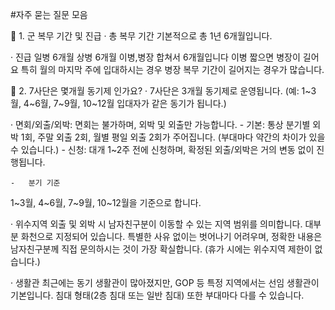 #자주 묻는 질문 모음

📢 1.	군 복무 기간 및 진급
·	  총 복무 기간
기본적으로 총 1년 6개월입니다.

·	  진급 
일병 6개월 상병 6개월 이병,병장 합쳐서 6개월입니다
이병 짧으면 병장이 길어요
 특히 월의 마지막 주에 입대하시는 경우 병장 복무 기간이 길어지는 경우가 많습니다. 

📢 2.	7사단은 몇개월 동기제 인가요? 
·	  7사단은 3개월 동기제로 운영됩니다. (예: 1~3월, 4~6월, 7~9월, 10~12월 입대자가 같은 동기가 됩니다.)

·	  면회/외출/외박: 면회는 불가하며, 외박 및 외출만 가능합니다.
    -   기본: 통상 분기별 외박 1회, 주말 외출 2회, 월별 평일 외출 2회가 주어집니다. (부대마다 약간의 차이가 있을 수 있습니다.)
    -   신청: 대개 1~2주 전에 신청하며, 확정된 외출/외박은 거의 변동 없이 진행됩니다.

    -   분기 기준
1~3월, 4~6월, 7~9월, 10~12월을 기준으로 합니다.

·	  위수지역
외출 및 외박 시 남자친구분이 이동할 수 있는 지역 범위를 의미합니다. 대부분 화천으로 지정되어 있습니다. 특별한 사유 없이는 벗어나기 어려우며, 정확한 내용은 남자친구분께 직접 문의하시는 것이 가장 확실합니다. (휴가 시에는 위수지역 제한이 없습니다.)

·	  생활관
최근에는 동기 생활관이 많아졌지만, GOP 등 특정 지역에서는 선임 생활관이 기본입니다. 침대 형태(2층 침대 또는 일반 침대) 또한 부대마다 다를 수 있습니다.
